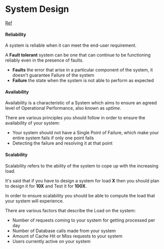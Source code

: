 # System Design

[Ref](https://www.geeksforgeeks.org/getting-started-with-system-design/)

#### Reliability

A system is reliable when it can meet the end-user requirement.

A **Fault tolerant** system can be one that can continue to be functioning reliably even in the presence of faults.

* **Faults** the error that arise in a particular component of the system, it doesn't guarantee Failure of the system
* **Failure** the state when the system is not able to perform as expected

#### Availability

Availability is a characteristic of a System which aims to ensure an agreed level of Operational Performance, also known as *uptime*.

There are various principles you should follow in order to ensure the availability of your system:

- Your system should not have a Single Point of Failure, which make your entire system fails if only one point fails
- Detecting the failure and resolving it at that point

#### Scalability

Scalability refers to the ability of the system to cope up with the increasing load.

It's said that if you have to design a system for load **X** then you should plan to design it for **10X** and Test it for **100X**.

In order to ensure scalability you should be able to compute the load that your system will experience.

There are various factors that describe the Load on the system:

- Number of requests coming to your system for getting processed per day
- Number of Database calls made from your system
- Amount of Cache Hit or Miss requests to your system
- Users currently active on your system

